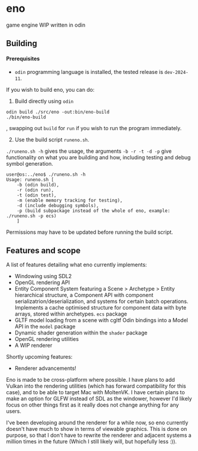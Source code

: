 # eno
game engine WIP written in odin

## Building

#### Prerequisites
- `odin` programming language is installed, the tested release is `dev-2024-11`.

If you wish to build eno, you can do:

1. Build directly using `odin`
```
odin build ./src/eno -out:bin/eno-build
./bin/eno-build
```
, swapping out `build` for `run` if you wish to run the program immediately.

2. Use the build script `runeno.sh`.

`./runeno.sh -h` gives the usage, the arguments `-b -r -t -d -p` give functionality on what you are building and how, including testing and debug symbol generation.
```
user@os:../eno$ ./runeno.sh -h
Usage: runeno.sh [
    -b (odin build), 
    -r (odin run), 
    -t (odin test), 
    -m (enable memory tracking for testing),
    -d (include debugging symbols), 
    -p (build subpackage instead of the whole of eno, example: ./runeno.sh -p ecs)
    ]
```
Permissions may have to be updated before running the build script.

## Features and scope
A list of features detailing what eno currently implements:

- Windowing using SDL2
- OpenGL rendering API
- Entity Component System featuring a Scene > Archetype > Entity hierarchical structure, a Component API with component serializatrion/deserialization, and systems for certain batch operations. Implements a cache optimised structure for component data with byte arrays, stored within archetypes. `ecs` package
- GLTF model loading from a scene with cgltf Odin bindings into a Model API in the `model` package
- Dynamic shader generation within the `shader` package
- OpenGL rendering utilities
- A WIP renderer

Shortly upcoming features:

- Renderer advancements!

Eno is made to be cross-platform where possible. I have plans to add Vulkan into the rendering utilities (which has forward compatibility for this case), and to be able to target Mac with MoltenVK.
I have certain plans to make an option for GLFW instead of SDL as the windower, however I'd likely focus on other things first as it really does not change anything for any users.

I've been developing around the renderer for a while now, so eno currently doesn't have much to show in terms of viewable graphics. This is done on purpose, so that I don't have to rewrite the renderer and adjacent systems a million times in the future (Which I still likely will, but hopefully less :)).
